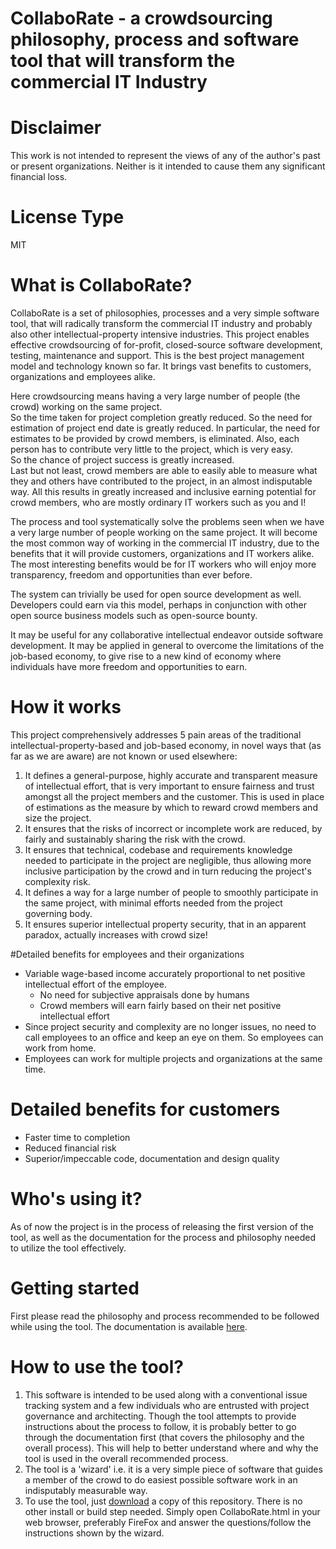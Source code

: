 # CollaboRate - a crowdsourcing philosophy, process and software tool that will transform the commercial IT Industry

# Disclaimer
This work is not intended to represent the views of any of the author's past or present organizations. Neither is it intended to cause them any significant financial loss.

# License Type
MIT

# What is CollaboRate?
CollaboRate is a set of philosophies, processes and a very simple software tool, that will radically transform the commercial IT industry and probably also other intellectual-property intensive industries. This project enables effective crowdsourcing of for-profit, closed-source software development, testing, maintenance and support. This is the best project management model and technology known so far. It brings vast benefits to customers, organizations and employees alike. 

Here crowdsourcing means having a very large number of people (the crowd) working on the same project.  
So the time taken for project completion greatly reduced.
So the need for estimation of project end date is greatly reduced.
In particular, the need for estimates to be provided by crowd members, is eliminated.
Also, each person has to contribute very little to the project, which is very easy.  
So the chance of project success is greatly increased.  
Last but not least, crowd members are able to easily able to measure what they and others have contributed to the project, in an almost indisputable way.
All this results in greatly increased and inclusive earning potential for crowd members, who are mostly ordinary IT workers such as you and I!

The process and tool systematically solve the problems seen when we have a very large number of people working on the same project. It will become the most common way of working in the commercial IT industry, due to the benefits that it will provide customers, organizations and IT workers alike. The most interesting benefits would be for IT workers who will enjoy more transparency, freedom and opportunities than ever before.

The system can trivially be used for open source development as well. Developers could earn via this model, perhaps in conjunction with other open source business models such as open-source bounty.

It may be useful for any collaborative intellectual endeavor outside software development.  It may be applied in general to overcome the limitations of the job-based economy, to give rise to a new kind of economy where individuals have more freedom and opportunities to earn.

# How it works

This project comprehensively addresses 5 pain areas of the traditional intellectual-property-based and job-based economy, in novel ways that (as far as we are aware) are not known or used elsewhere:
1. It defines a general-purpose, highly accurate and transparent measure of intellectual effort, that is very important to ensure fairness and trust amongst all the project members and the customer. This is used in place of estimations as the measure by which to reward crowd members and size the project.
2. It ensures that the risks of incorrect or incomplete work are reduced, by fairly and sustainably sharing the risk with the crowd.
3. It ensures that technical, codebase and requirements knowledge needed to participate in the project are negligible, thus allowing more inclusive participation by the crowd and in turn reducing the project's complexity risk.
4. It defines a way for a large number of people to smoothly participate in the same project, with minimal efforts needed from the project governing body.  
5. It ensures superior intellectual property security, that in an apparent paradox, actually increases with crowd size!

#Detailed benefits for employees and their organizations
- Variable wage-based income accurately proportional to net positive intellectual effort of the employee. 
  - No need for subjective appraisals done by humans
  - Crowd members will earn fairly based on their net positive intellectual effort
- Since project security and complexity are no longer issues, no need to call employees to an office and keep an eye on them. So employees can work from home.
- Employees can work for multiple projects and organizations at the same time.

# Detailed benefits for customers
  - Faster time to completion
  - Reduced financial risk
  - Superior/impeccable code, documentation and design quality

# Who's using it?
As of now the project is in the process of releasing the first version of the tool, as well as the documentation for the process and philosophy needed to utilize the tool effectively.

# Getting started
First please read the philosophy and process recommended to be followed while using the tool. The documentation is available [here](https://github.com/sohrabsaran/CollaboRate/wiki).

# How to use the tool?
1. This software is intended to be used along with a conventional issue tracking system and a few individuals who are entrusted with project governance and architecting. Though the tool attempts to provide instructions about the process to follow, it is probably better to go through the documentation first (that covers the philosophy and the overall process). This will help to better understand where and why the tool is used in the overall recommended process.
2. The tool is a 'wizard' i.e. it is a very simple piece of software that guides a member of the crowd to do easiest possible software work in an indisputably measurable way.
3. To use the tool, just [download](https://github.com/sohrabsaran/CollaboRate/archive/master.zip) a copy of this repository. There is no other install or build step needed. Simply open CollaboRate.html in your web browser, preferably FireFox and answer the questions/follow the instructions shown by the wizard.
